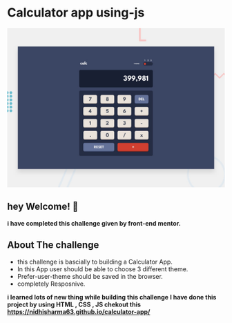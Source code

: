# Calculator app using-js

![Design preview for the Calculator app coding challenge](./design/desktop-preview.jpg)

## hey Welcome! 👋

**i have completed this challenge given by front-end mentor.**

## About The challenge

- this challenge is bascially to building a Calculator App.
- In this App user should be able to choose 3 different theme.
- Prefer-user-theme should be saved in the browser.
- completely Resposnive.

**i learned lots of new thing while building this challenge**
**I have done this project by using HTML , CSS , JS chekout this https://nidhisharma63.github.io/calculator-app/**






